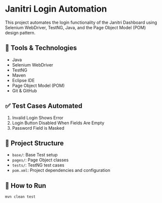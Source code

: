 # Janitri Login Automation

This project automates the login functionality of the Janitri Dashboard using Selenium WebDriver, TestNG, Java, and the Page Object Model (POM) design pattern.

## 🔧 Tools & Technologies
- Java
- Selenium WebDriver
- TestNG
- Maven
- Eclipse IDE
- Page Object Model (POM)
- Git & GitHub

## ✅ Test Cases Automated
1. Invalid Login Shows Error
2. Login Button Disabled When Fields Are Empty
3. Password Field is Masked

## 📂 Project Structure
- `base/`: Base Test setup
- `pages/`: Page Object classes
- `tests/`: TestNG test cases
- `pom.xml`: Project dependencies and configuration

## 🚀 How to Run

```bash
mvn clean test
